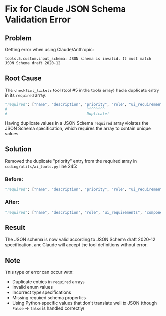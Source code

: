 # Fix for Claude JSON Schema Validation Error

## Problem
Getting error when using Claude/Anthropic:
```
tools.5.custom.input_schema: JSON schema is invalid. It must match JSON Schema draft 2020-12 
```

## Root Cause
The `checklist_tickets` tool (tool #5 in the tools array) had a duplicate entry in its `required` array:

```python
"required": ["name", "description", "priority", "role", "ui_requirements", "component_specs", "acceptance_criteria", "priority"]
#                                    ^^^^^^^^                                                                            ^^^^^^^^
#                                    Duplicate!
```

Having duplicate values in a JSON Schema `required` array violates the JSON Schema specification, which requires the array to contain unique values.

## Solution
Removed the duplicate "priority" entry from the required array in `coding/utils/ai_tools.py` line 245:

### Before:
```python
"required": ["name", "description", "priority", "role", "ui_requirements", "component_specs", "acceptance_criteria", "priority"]
```

### After:
```python
"required": ["name", "description", "role", "ui_requirements", "component_specs", "acceptance_criteria", "priority"]
```

## Result
The JSON schema is now valid according to JSON Schema draft 2020-12 specification, and Claude will accept the tool definitions without error.

## Note
This type of error can occur with:
- Duplicate entries in `required` arrays
- Invalid enum values
- Incorrect type specifications
- Missing required schema properties
- Using Python-specific values that don't translate well to JSON (though `False` → `false` is handled correctly)